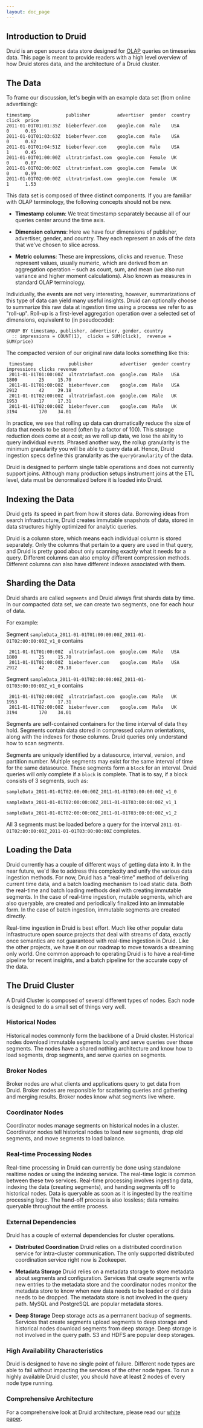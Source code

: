 ```yaml
---
layout: doc_page
---
```


Introduction to Druid
---------------------

Druid is an open source data store designed for [OLAP](http://en.wikipedia.org/wiki/Online_analytical_processing) queries on timeseries data.
This page is meant to provide readers with a high level overview of how Druid stores data, and the architecture of a Druid cluster.

## The Data

To frame our discussion, let's begin with an example data set (from online advertising):

    timestamp             publisher          advertiser  gender  country  click  price
    2011-01-01T01:01:35Z  bieberfever.com    google.com  Male    USA      0      0.65
    2011-01-01T01:03:63Z  bieberfever.com    google.com  Male    USA      0      0.62
    2011-01-01T01:04:51Z  bieberfever.com    google.com  Male    USA      1      0.45
    2011-01-01T01:00:00Z  ultratrimfast.com  google.com  Female  UK       0      0.87
    2011-01-01T02:00:00Z  ultratrimfast.com  google.com  Female  UK       0      0.99
    2011-01-01T02:00:00Z  ultratrimfast.com  google.com  Female  UK       1      1.53

This data set is composed of three distinct components. If you are familiar with OLAP terminology, the following concepts should not be new.

* **Timestamp column**: We treat timestamp separately because all of our queries
 center around the time axis.

* **Dimension columns**: Here we have four dimensions of publisher, advertiser, gender, and country.
They each represent an axis of the data that we’ve chosen to slice across.

* **Metric columns**: These are impressions, clicks and revenue. These represent values, usually numeric,
which are derived from an aggregation operation – such as count, sum, and mean (we also run variance and higher moment calculations).
Also known as measures in standard OLAP terminology.

Individually, the events are not very interesting, however, summarizations of this type of data can yield many useful insights.
Druid can optionally choose to summarize this raw data at ingestion time using a process we refer to as "roll-up".
Roll-up is a first-level aggregation operation over a selected set of dimensions, equivalent to (in pseudocode):

    GROUP BY timestamp, publisher, advertiser, gender, country
      :: impressions = COUNT(1),  clicks = SUM(click),  revenue = SUM(price)

The compacted version of our original raw data looks something like this:

     timestamp             publisher          advertiser  gender country impressions clicks revenue
     2011-01-01T01:00:00Z  ultratrimfast.com  google.com  Male   USA     1800        25     15.70
     2011-01-01T01:00:00Z  bieberfever.com    google.com  Male   USA     2912        42     29.18
     2011-01-01T02:00:00Z  ultratrimfast.com  google.com  Male   UK      1953        17     17.31
     2011-01-01T02:00:00Z  bieberfever.com    google.com  Male   UK      3194        170    34.01

In practice, we see that rolling up data can dramatically reduce the size of data that needs to be stored (often by a factor of 100).
This storage reduction does come at a cost; as we roll up data, we lose the ability to query individual events. Phrased another way,
the rollup granularity is the minimum granularity you will be able to query data at. Hence, Druid ingestion specs define this granularity as the `queryGranularity` of the data.

Druid is designed to perform single table operations and does not currently support joins.
Although many production setups instrument joins at the ETL level, data must be denormalized before it is loaded into Druid.

## Indexing the Data

Druid gets its speed in part from how it stores data. Borrowing ideas from search infrastructure,
Druid creates immutable snapshots of data, stored in data structures highly optimized for analytic queries.

Druid is a column store, which means each individual column is stored separately. Only the columns that pertain to a query are used
in that query, and Druid is pretty good about only scanning exactly what it needs for a query.
Different columns can also employ different compression methods. Different columns can also have different indexes associated with them.

## Sharding the Data

Druid shards are called `segments` and Druid always first shards data by time. In our compacted data set, we can create two segments, one for each hour of data.

For example:

Segment `sampleData_2011-01-01T01:00:00:00Z_2011-01-01T02:00:00:00Z_v1_0` contains

     2011-01-01T01:00:00Z  ultratrimfast.com  google.com  Male   USA     1800        25     15.70
     2011-01-01T01:00:00Z  bieberfever.com    google.com  Male   USA     2912        42     29.18


Segment `sampleData_2011-01-01T02:00:00:00Z_2011-01-01T03:00:00:00Z_v1_0` contains

     2011-01-01T02:00:00Z  ultratrimfast.com  google.com  Male   UK      1953        17     17.31
     2011-01-01T02:00:00Z  bieberfever.com    google.com  Male   UK      3194        170    34.01

Segments are self-contained containers for the time interval of data they hold. Segments
contain data stored in compressed column orientations, along with the indexes for those columns. Druid queries only understand how to
scan segments.

Segments are uniquely identified by a datasource, interval, version, and partition number.
Multiple segments may exist for the same interval of time for the same datasource. These segments form a `block` for an interval.
Druid queries will only complete if a `block` is complete. That is to say, if a block consists of 3 segments, such as:

`sampleData_2011-01-01T02:00:00:00Z_2011-01-01T03:00:00:00Z_v1_0`

`sampleData_2011-01-01T02:00:00:00Z_2011-01-01T03:00:00:00Z_v1_1`

`sampleData_2011-01-01T02:00:00:00Z_2011-01-01T03:00:00:00Z_v1_2`

All 3 segments must be loaded before a query for the interval `2011-01-01T02:00:00:00Z_2011-01-01T03:00:00:00Z` completes.

## Loading the Data

Druid currently has a couple of different ways of getting data into it. In the near future, we'd like to address this complexity and unify the various data ingestion methods.
For now, Druid has a "real-time" method of delivering current time data, and a batch loading mechanism to load static data. Both the real-time and batch loading
methods deal with creating immutable segments. In the case of real-time ingestion, mutable segments, which are also queryable, are created and periodically finalized into an
immutable form. In the case of batch ingestion, immutable segments are created directly.

Real-time ingestion in Druid is best effort. Much like other popular data infrastructure open source projects that deal with streams of data,
exactly once semantics are not guaranteed with real-time ingestion in Druid. Like the other projects, we have it on our roadmap to move towards a streaming only world.
One common approach to operating Druid is to have a real-time pipeline for recent insights, and a batch pipeline for the accurate copy of the data.

## The Druid Cluster

A Druid Cluster is composed of several different types of nodes. Each node is designed to do a small set of things very well.

### Historical Nodes

Historical nodes commonly form the backbone of a Druid cluster. Historical nodes download immutable segments locally and serve queries over those segments.
The nodes have a shared nothing architecture and know how to load segments, drop segments, and serve queries on segments.

### Broker Nodes

Broker nodes are what clients and applications query to get data from Druid. Broker nodes are responsible for scattering queries and gathering and merging results.
Broker nodes know what segments live where.

### Coordinator Nodes

Coordinator nodes manage segments on historical nodes in a cluster. Coordinator nodes tell historical nodes to load new segments, drop old segments, and move segments to load balance.

### Real-time Processing Nodes

Real-time processing in Druid can currently be done using standalone realtime nodes or using the indexing service. The real-time logic is common between these two services.
Real-time processing involves ingesting data, indexing the data (creating segments), and handing segments off to historical nodes. Data is queryable as soon as it is
 ingested by the realtime processing logic. The hand-off process is also lossless; data remains queryable throughout the entire process.

### External Dependencies

Druid has a couple of external dependencies for cluster operations.

* **Distributed Coordination** Druid relies on a distributed coordination service for intra-cluster communication. The only supported distributed coordination service right now is Zookeeper.

* **Metadata Storage** Druid relies on a metadata storage to store metadata about segments and configuration. Services that create segments write new entries to the metadata store
  and the coordinator nodes monitor the metadata store to know when new data needs to be loaded or old data needs to be dropped. The metadata store is not
  involved in the query path. MySQL and PostgreSQL are popular metadata stores.

* **Deep Storage** Deep storage acts as a permanent backup of segments. Services that create segments upload segments to deep storage and historical nodes download
segments from deep storage. Deep storage is not involved in the query path. S3 and HDFS are popular deep storages.

### High Availability Characteristics

Druid is designed to have no single point of failure. Different node types are able to fail without impacting the services of the other node types. To run a highly available Druid cluster, you should have at least 2 nodes of every node type running.

### Comprehensive Architecture

For a comprehensive look at Druid architecture, please read our [white paper](http://static.druid.io/docs/druid.pdf).

